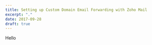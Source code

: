 ```yaml
---
title: Setting up Custom Domain Email Forwarding with Zoho Mail
excerpt: "."
date: 2017-09-28
draft: true
---
```


Hello
